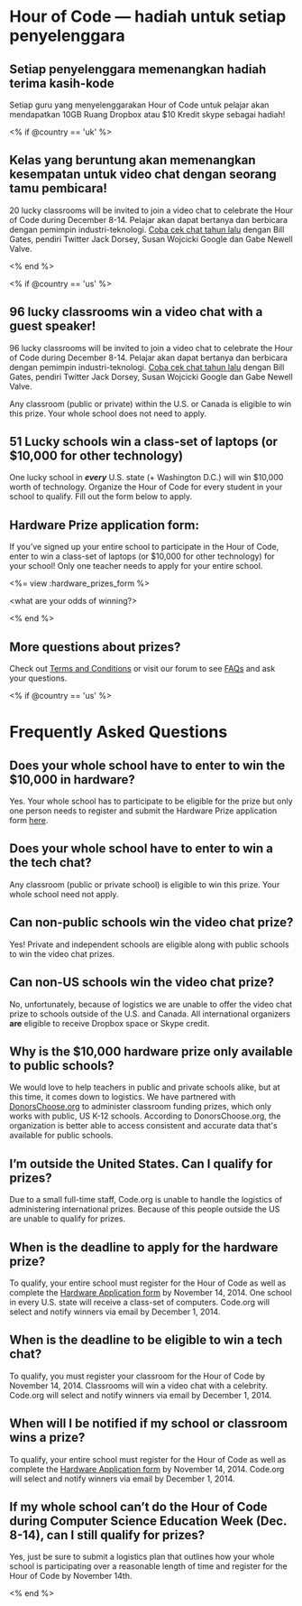 

# Hour of Code — hadiah untuk setiap penyelenggara

## Setiap penyelenggara memenangkan hadiah terima kasih-kode

Setiap guru yang menyelenggarakan Hour of Code untuk pelajar akan mendapatkan 10GB Ruang Dropbox atau $10 Kredit skype sebagai hadiah!

<% if @country == 'uk' %>

## Kelas yang beruntung akan memenangkan kesempatan untuk video chat dengan seorang tamu pembicara!

20 lucky classrooms will be invited to join a video chat to celebrate the Hour of Code during December 8-14. Pelajar akan dapat bertanya dan berbicara dengan pemimpin industri-teknologi. [Coba cek chat tahun lalu](http://www.youtube.com/playlist?list=PLzdnOPI1iJNckJ81gRpJe5mR7imAHDl9a) dengan Bill Gates, pendiri Twitter Jack Dorsey, Susan Wojcicki Google dan Gabe Newell Valve.

<% end %>

<% if @country == 'us' %>

## 96 lucky classrooms win a video chat with a guest speaker!

96 lucky classrooms will be invited to join a video chat to celebrate the Hour of Code during December 8-14. Pelajar akan dapat bertanya dan berbicara dengan pemimpin industri-teknologi. [Coba cek chat tahun lalu](http://www.youtube.com/playlist?list=PLzdnOPI1iJNckJ81gRpJe5mR7imAHDl9a) dengan Bill Gates, pendiri Twitter Jack Dorsey, Susan Wojcicki Google dan Gabe Newell Valve.

Any classroom (public or private) within the U.S. or Canada is eligible to win this prize. Your whole school does not need to apply.

## 51 Lucky schools win a class-set of laptops (or $10,000 for other technology)

One lucky school in ***every*** U.S. state (+ Washington D.C.) will win $10,000 worth of technology. Organize the Hour of Code for every student in your school to qualify. Fill out the form below to apply.

## Hardware Prize application form:

If you’ve signed up your entire school to participate in the Hour of Code, enter to win a class-set of laptops (or $10,000 for other technology) for your school! Only one teacher needs to apply for your entire school.

<%= view :hardware_prizes_form %>

<what are your odds of winning?>

<see a list of all schools signed up for the hour code in your state. one public k-12 school every u.s. state will win class-set laptops.>

<% end %>

## More questions about prizes?

Check out [Terms and Conditions](<%= hoc_uri('/prizes-terms') %>) or visit our forum to see [FAQs](http://support.code.org) and ask your questions.

<% if @country == 'us' %>

# Frequently Asked Questions

## Does your whole school have to enter to win the $10,000 in hardware?

Yes. Your whole school has to participate to be eligible for the prize but only one person needs to register and submit the Hardware Prize application form [here](<%= hoc_uri('/prizes') %>).

## Does your whole school have to enter to win a the tech chat?

Any classroom (public or private school) is eligible to win this prize. Your whole school need not apply.

## Can non-public schools win the video chat prize?

Yes! Private and independent schools are eligible along with public schools to win the video chat prizes.

## Can non-US schools win the video chat prize?

No, unfortunately, because of logistics we are unable to offer the video chat prize to schools outside of the U.S. and Canada. All international organizers **are** eligible to receive Dropbox space or Skype credit.

## Why is the $10,000 hardware prize only available to public schools?

We would love to help teachers in public and private schools alike, but at this time, it comes down to logistics. We have partnered with [DonorsChoose.org](http://donorschoose.org) to administer classroom funding prizes, which only works with public, US K-12 schools. According to DonorsChoose.org, the organization is better able to access consistent and accurate data that's available for public schools.

## I’m outside the United States. Can I qualify for prizes?

Due to a small full-time staff, Code.org is unable to handle the logistics of administering international prizes. Because of this people outside the US are unable to qualify for prizes.

## When is the deadline to apply for the hardware prize?

To qualify, your entire school must register for the Hour of Code as well as complete the [Hardware Application form](<%= hoc_uri('/prizes') %>) by November 14, 2014. One school in every U.S. state will receive a class-set of computers. Code.org will select and notify winners via email by December 1, 2014.

## When is the deadline to be eligible to win a tech chat?

To qualify, you must register your classroom for the Hour of Code by November 14, 2014. Classrooms will win a video chat with a celebrity. Code.org will select and notify winners via email by December 1, 2014.

## When will I be notified if my school or classroom wins a prize?

To qualify, your entire school must register for the Hour of Code as well as complete the [Hardware Application form](<%= hoc_uri('/prizes') %>) by November 14, 2014. Code.org will select and notify winners via email by December 1, 2014.

## If my whole school can’t do the Hour of Code during Computer Science Education Week (Dec. 8-14), can I still qualify for prizes?

Yes, just be sure to submit a logistics plan that outlines how your whole school is participating over a reasonable length of time and register for the Hour of Code by November 14th.

<% end %>